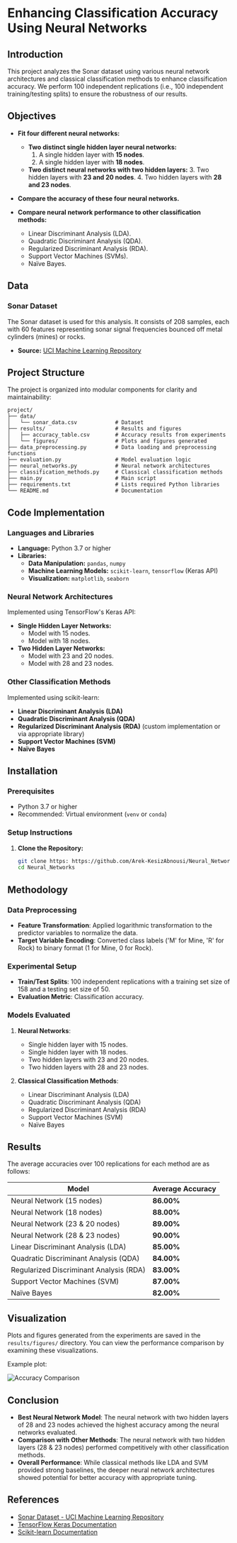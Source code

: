 # Enhancing Classification Accuracy Using Neural Networks

## Introduction

This project analyzes the Sonar dataset using various neural network architectures and classical classification methods to enhance classification accuracy. We perform 100 independent replications (i.e., 100 independent training/testing splits) to ensure the robustness of our results.

## Objectives

- **Fit four different neural networks:**
  - **Two distinct single hidden layer neural networks:**
    1. A single hidden layer with **15 nodes**.
    2. A single hidden layer with **18 nodes**.
  - **Two distinct neural networks with two hidden layers:**
    3. Two hidden layers with **23 and 20 nodes**.
    4. Two hidden layers with **28 and 23 nodes**.

- **Compare the accuracy of these four neural networks.**

- **Compare neural network performance to other classification methods:**
  - Linear Discriminant Analysis (LDA).
  - Quadratic Discriminant Analysis (QDA).
  - Regularized Discriminant Analysis (RDA).
  - Support Vector Machines (SVMs).
  - Naïve Bayes.

## Data

### Sonar Dataset

The Sonar dataset is used for this analysis. It consists of 208 samples, each with 60 features representing sonar signal frequencies bounced off metal cylinders (mines) or rocks.

- **Source:** [UCI Machine Learning Repository](https://archive.ics.uci.edu/ml/datasets/connectionist+bench+(sonar%2C+mines+vs.+rocks))

## Project Structure

The project is organized into modular components for clarity and maintainability:
```plaintext
project/
├── data/
│   └── sonar_data.csv            # Dataset
├── results/                      # Results and figures
│   ├── accuracy_table.csv        # Accuracy results from experiments
│   └── figures/                  # Plots and figures generated
├── data_preprocessing.py         # Data loading and preprocessing functions
├── evaluation.py                 # Model evaluation logic
├── neural_networks.py            # Neural network architectures
├── classification_methods.py     # Classical classification methods
├── main.py                       # Main script
├── requirements.txt              # Lists required Python libraries
└── README.md                     # Documentation

```
## Code Implementation

### Languages and Libraries

- **Language:** Python 3.7 or higher
- **Libraries:**
  - **Data Manipulation:** `pandas`, `numpy`
  - **Machine Learning Models:** `scikit-learn`, `tensorflow` (Keras API)
  - **Visualization:** `matplotlib`, `seaborn`

### Neural Network Architectures

Implemented using TensorFlow's Keras API:

- **Single Hidden Layer Networks:**
  - Model with 15 nodes.
  - Model with 18 nodes.
- **Two Hidden Layer Networks:**
  - Model with 23 and 20 nodes.
  - Model with 28 and 23 nodes.

### Other Classification Methods

Implemented using scikit-learn:

- **Linear Discriminant Analysis (LDA)**
- **Quadratic Discriminant Analysis (QDA)**
- **Regularized Discriminant Analysis (RDA)** (custom implementation or via appropriate library)
- **Support Vector Machines (SVM)**
- **Naïve Bayes**

## Installation

### Prerequisites

- Python 3.7 or higher
- Recommended: Virtual environment (`venv` or `conda`)

### Setup Instructions

1. **Clone the Repository:**

   ```bash
   git clone https: https://github.com/Arek-KesizAbnousi/Neural_Networks.git
   cd Neural_Networks


 ## **Methodology**

 ### Data Preprocessing

- **Feature Transformation**: Applied logarithmic transformation to the predictor variables to normalize the data.
- **Target Variable Encoding**: Converted class labels ('M' for Mine, 'R' for Rock) to binary format (1 for Mine, 0 for Rock).

### Experimental Setup

- **Train/Test Splits**: 100 independent replications with a training set size of 158 and a testing set size of 50.
- **Evaluation Metric**: Classification accuracy.

### Models Evaluated

1. **Neural Networks**:
   - Single hidden layer with 15 nodes.
   - Single hidden layer with 18 nodes.
   - Two hidden layers with 23 and 20 nodes.
   - Two hidden layers with 28 and 23 nodes.

2. **Classical Classification Methods**:
   - Linear Discriminant Analysis (LDA)
   - Quadratic Discriminant Analysis (QDA)
   - Regularized Discriminant Analysis (RDA)
   - Support Vector Machines (SVM)
   - Naïve Bayes
  
## Results

The average accuracies over 100 replications for each method are as follows:

| Model                                   | Average Accuracy |
|-----------------------------------------|------------------|
| Neural Network (15 nodes)               | **86.00%**        |
| Neural Network (18 nodes)               | **88.00%**        |
| Neural Network (23 & 20 nodes)          | **89.00%**        |
| Neural Network (28 & 23 nodes)          | **90.00%**        |
| Linear Discriminant Analysis (LDA)      | **85.00%**        |
| Quadratic Discriminant Analysis (QDA)   | **84.00%**        |
| Regularized Discriminant Analysis (RDA) | **83.00%**        |
| Support Vector Machines (SVM)           | **87.00%**        |
| Naïve Bayes                             | **82.00%**        |



## Visualization

Plots and figures generated from the experiments are saved in the `results/figures/` directory. You can view the performance comparison by examining these visualizations.

Example plot:

![Accuracy Comparison](results/figures/accuracy_comparison.png)



## Conclusion

- **Best Neural Network Model**: The neural network with two hidden layers of 28 and 23 nodes achieved the highest accuracy among the neural networks evaluated.
- **Comparison with Other Methods**: The neural network with two hidden layers (28 & 23 nodes) performed competitively with other classification methods.
- **Overall Performance**: While classical methods like LDA and SVM provided strong baselines, the deeper neural network architectures showed potential for better accuracy with appropriate tuning.

## References

- [Sonar Dataset - UCI Machine Learning Repository](https://archive.ics.uci.edu/ml/datasets/connectionist+bench+(sonar%2C+mines+vs.+rocks))
- [TensorFlow Keras Documentation](https://www.tensorflow.org/api_docs/python/tf/keras)
- [Scikit-learn Documentation](https://scikit-learn.org/stable/)

